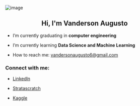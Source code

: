 ![image](https://github.com/vandharlok/Vanderson-MLE/assets/104177726/ef5623c5-e66a-40b6-bcc3-f00cc561679c)

<h2 align=center> Hi, I'm Vanderson Augusto </h2>


- I’m currently graduating in <strong> computer engineering </strong>

- I’m currently learning <strong>Data Science and Machine Learning</strong>

-  How to reach me: vandersonaugusto6@gmail.com

<h3><strong>Connect with me:</strong> </h3>

- <a href="[linkedin.com/in/vanderson-augusto](https://www.linkedin.com/in/vanderson-augusto/)">Linkedln
</a>

- <a href="https://platform.stratascratch.com/user/vandharlok">Stratascratch
</a>


- <a href="https://www.kaggle.com/vandersonaugusto">Kaggle
</a>

